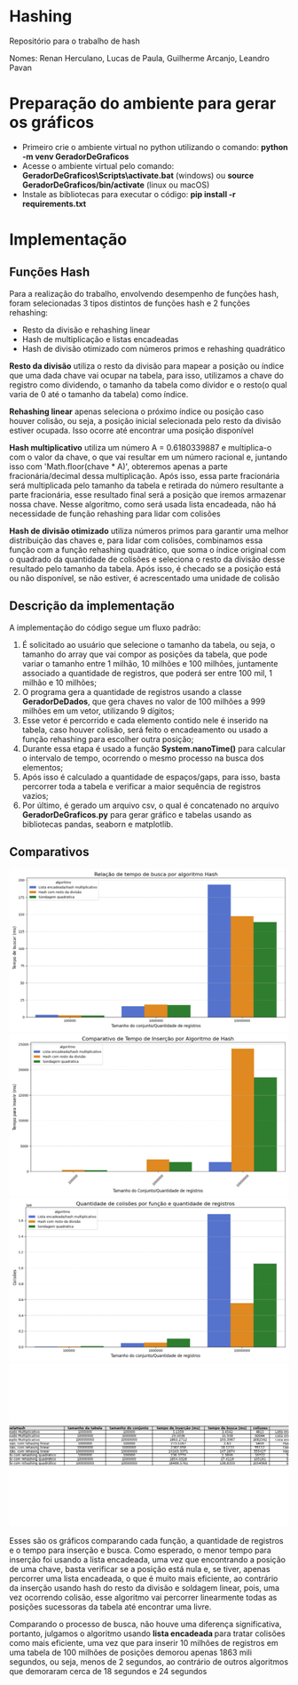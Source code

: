 # Hashing
Repositório para o trabalho de hash
<p>Nomes: Renan Herculano, Lucas de Paula, Guilherme Arcanjo, Leandro Pavan</p>
<h1>Preparação do ambiente para gerar os gráficos</h1>
  <ul>
    <li>Primeiro crie o ambiente virtual no python utilizando o comando: <strong> python -m venv GeradorDeGraficos </strong>
    <li>Acesse o ambiente virtual pelo comando: <strong>GeradorDeGraficos\Scripts\activate.bat</strong> (windows) ou
    <strong>source GeradorDeGraficos/bin/activate</strong> (linux ou macOS)</li>
    <li>Instale as bibliotecas para executar o código:
    <strong>pip install -r requirements.txt</strong></li>

  </ul>

<h1>Implementação</h1>
    <h2>Funções Hash</h2>
        <p>Para a realização do trabalho, envolvendo desempenho de funções hash, foram selecionadas 3 tipos distintos de funções hash e 2 funções rehashing:</p>
        <ul>
            <li>Resto da divisão e rehashing linear</li>
            <li>Hash de multiplicação e listas encadeadas</li>
            <li>Hash de divisão otimizado com números primos e rehashing quadrático</li>
        </ul>
        <p><strong>Resto da divisão</strong> utiliza o resto da divisão para mapear a posição ou índice que uma dada chave vai ocupar na tabela, para isso, utilizamos a chave do registro como dividendo, o tamanho da tabela como dividor e o resto(o qual varia de 0 até o tamanho da tabela) como índice. <p>
        <p><strong>Rehashing linear</strong> apenas seleciona o próximo índice ou posição caso houver colisão, ou seja, a posição inicial selecionada pelo resto da divisão estiver ocupada. Isso ocorre até encontrar uma posição disponível</p>
        <p><strong>Hash multiplicativo</strong> utiliza um número A = 0.6180339887 e multiplica-o com o valor da chave, o que vai resultar em um número racional e, juntando isso com 'Math.floor(chave * A)', obteremos apenas a parte fracionária/decimal dessa multiplicação. Após isso, essa parte fracionária será multiplicada pelo tamanho da tabela e retirada do número resultante a parte fracionária, esse resultado final será a posição que iremos armazenar nossa chave. Nesse algoritmo, como será usada lista encadeada, não há necessidade de função rehashing para lidar com colisões </p>
        <p><strong>Hash de divisão otimizado</strong> utiliza números primos para garantir uma melhor distribuição das chaves e, para lidar com colisões, combinamos essa função com a função rehashing quadrático, que soma o índice original com o quadrado da quantidade de colisões e seleciona o resto da divisão desse resultado pelo tamanho da tabela. Após isso, é checado se a posição está ou não disponível, se não estiver, é acrescentado uma unidade de colisão</p>
    <h2>Descrição da implementação</h2>
      <p>A implementação do código segue um fluxo padrão:</p>
      <ol>
        <li>É solicitado ao usuário que selecione o tamanho da tabela, ou seja, o tamanho do array que vai compor as posições da tabela, que pode variar o tamanho entre 1 milhão, 10 milhões e 100 milhões, juntamente associado a quantidade de registros, que poderá ser entre 100 mil, 1 milhão e 10 milhões;</li>
        <li>O programa gera a quantidade de registros usando a classe <strong>GeradorDeDados</strong>, que gera chaves no valor de 100 milhões a 999 milhões em um vetor, utilizando 9 dígitos;</li>
        <li>Esse vetor é percorrido e cada elemento contido nele é inserido na tabela, caso houver colisão, será feito o encadeamento ou usado a função rehashing para escolher outra posição;</li>
        <li>Durante essa etapa é usado a função <strong>System.nanoTime()</strong> para calcular o intervalo de tempo, ocorrendo o mesmo processo na busca dos elementos;</li>
        <li>Após isso é calculado a quantidade de espaços/gaps, para isso, basta percorrer toda a tabela e verificar a maior sequência de registros vazios;</li>
        <li>Por último, é gerado um arquivo csv, o qual é concatenado no arquivo <strong>GeradorDeGraficos.py</strong> para gerar gráfico e tabelas usando as bibliotecas pandas, seaborn e matplotlib.</li>
      </ol>
    <h2>Comparativos</h2>
      <img src = 'Grafico_busca.png' alt = 'Tempo de busca por função e quantidade de registros'></img>
      <img src = 'Grafico_insercao.png' alt = 'Tempo de inserção por função e quantidade de registros'></img>
      <img src = 'Grafico_colisoes.png' alt = 'Quantidade de colisões por função e quantidade de registros'></img>
      <img src = 'tabela_de_dados.png' alt = 'Tabela comparativa'></img>
      <p>Esses são os gráficos comparando cada função, a quantidade de registros e o tempo para inserção e busca. Como esperado, o menor tempo para inserção foi usando a lista encadeada, uma vez que encontrando a posição de uma chave, basta verificar se a posição está nula e, se tiver, apenas percorrer uma lista encadeada, o que é muito mais eficiente, ao contrário da inserção usando hash do resto da divisão e soldagem linear, pois, uma vez ocorrendo colisão, esse algoritmo vai percorrer linearmente todas as posições sucessoras da tabela até encontrar uma livre. </p>
      <p>Comparando o processo de busca, não houve uma diferença significativa, portanto, julgamos o algoritmo usando <strong>lista encadeada </strong> para tratar colisões como mais eficiente, uma vez que para inserir 10 milhões de registros em uma tabela de 100 milhões de posições demorou apenas 1863 mili segundos, ou seja, menos de 2 segundos, ao contrário de outros algoritmos que demoraram cerca de 18 segundos e 24 segundos</p>
      